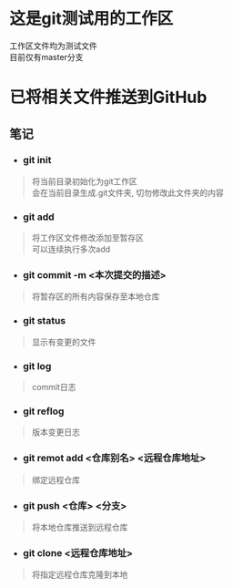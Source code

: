 # 这是git测试用的工作区
工作区文件均为测试文件</br>
目前仅有master分支

# 已将相关文件推送到GitHub

## 笔记
- ### git init
 > 将当前目录初始化为git工作区</br>
 > 会在当前目录生成.git文件夹, 切勿修改此文件夹的内容

- ### git add <file name>
 > 将工作区文件修改添加至暂存区</br>
 > 可以连续执行多次add

- ### git commit -m <本次提交的描述>
 > 将暂存区的所有内容保存至本地仓库

- ### git status
 > 显示有变更的文件

- ### git log
 > commit日志

- ### git reflog
 > 版本变更日志

- ### git remot add <仓库别名> <远程仓库地址>
 > 绑定远程仓库

- ### git push <仓库> <分支>
 > 将本地仓库推送到远程仓库

- ### git clone <远程仓库地址>
 > 将指定远程仓库克隆到本地